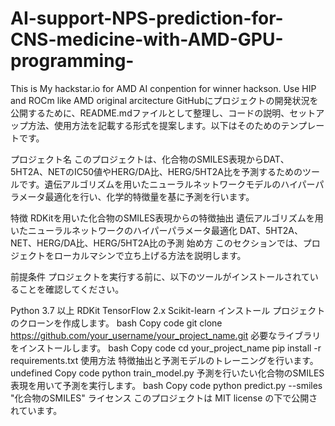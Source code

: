 # AI-support-NPS-prediction-for-CNS-medicine-with-AMD-GPU-programming-
This is My hackstar.io for AMD AI conpention for winner hackson.
Use HIP and ROCm like AMD original arcitecture 
GitHubにプロジェクトの開発状況を公開するために、README.mdファイルとして整理し、コードの説明、セットアップ方法、使用方法を記載する形式を提案します。以下はそのためのテンプレートです。

プロジェクト名
このプロジェクトは、化合物のSMILES表現からDAT、5HT2A、NETのIC50値やHERG/DA比、HERG/5HT2A比を予測するためのツールです。遺伝アルゴリズムを用いたニューラルネットワークモデルのハイパーパラメータ最適化を行い、化学的特徴量を基に予測を行います。

特徴
RDKitを用いた化合物のSMILES表現からの特徴抽出
遺伝アルゴリズムを用いたニューラルネットワークのハイパーパラメータ最適化
DAT、5HT2A、NET、HERG/DA比、HERG/5HT2A比の予測
始め方
このセクションでは、プロジェクトをローカルマシンで立ち上げる方法を説明します。

前提条件
プロジェクトを実行する前に、以下のツールがインストールされていることを確認してください。

Python 3.7 以上
RDKit
TensorFlow 2.x
Scikit-learn
インストール
プロジェクトのクローンを作成します。
bash
Copy code
git clone https://github.com/your_username/your_project_name.git
必要なライブラリをインストールします。
bash
Copy code
cd your_project_name
pip install -r requirements.txt
使用方法
特徴抽出と予測モデルのトレーニングを行います。
undefined
Copy code
python train_model.py
予測を行いたい化合物のSMILES表現を用いて予測を実行します。
bash
Copy code
python predict.py --smiles "化合物のSMILES"
ライセンス
このプロジェクトは MIT license の下で公開されています。

